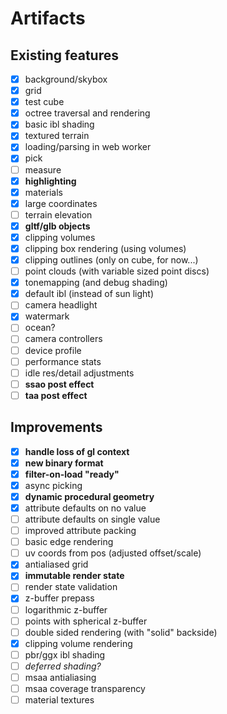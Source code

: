 # Artifacts

## Existing features

- [x] background/skybox
- [x] grid
- [x] test cube
- [x] octree traversal and rendering
- [x] basic ibl shading
- [x] textured terrain
- [x] loading/parsing in web worker
- [x] pick
- [ ] measure
- [x] **highlighting**
- [x] materials
- [x] large coordinates
- [ ] terrain elevation
- [x] **gltf/glb objects**
- [x] clipping volumes
- [x] clipping box rendering (using volumes)
- [x] clipping outlines (only on cube, for now...)
- [ ] point clouds (with variable sized point discs)
- [x] tonemapping (and debug shading)
- [x] default ibl (instead of sun light)
- [ ] camera headlight
- [x] watermark
- [ ] ocean?
- [ ] camera controllers
- [ ] device profile
- [ ] performance stats
- [ ] idle res/detail adjustments
- [ ] **ssao post effect**
- [ ] **taa post effect**

## Improvements

- [x] **handle loss of gl context**
- [x] **new binary format**
- [x] **filter-on-load "ready"**
- [x] async picking
- [x] **dynamic procedural geometry**
- [x] attribute defaults on no value
- [ ] attribute defaults on single value
- [ ] improved attribute packing
- [ ] basic edge rendering
- [ ] uv coords from pos (adjusted offset/scale)
- [x] antialiased grid
- [x] **immutable render state**
- [ ] render state validation
- [x] z-buffer prepass
- [ ] logarithmic z-buffer
- [ ] points with spherical z-buffer
- [ ] double sided rendering (with "solid" backside)
- [x] clipping volume rendering
- [ ] pbr/ggx ibl shading
- [ ] *deferred shading?*
- [ ] msaa antialiasing
- [ ] msaa coverage transparency
- [ ] material textures
